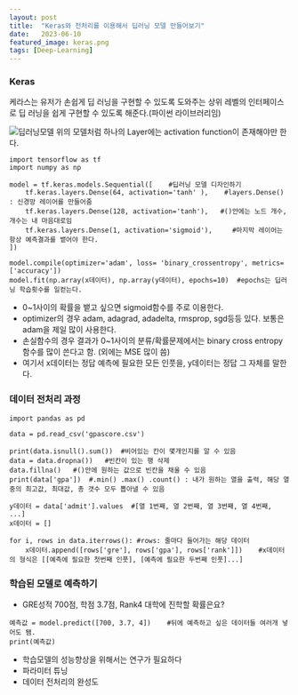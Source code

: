 ```yaml
---
layout: post
title:  "Keras와 전처리를 이용해서 딥러닝 모델 만들어보기"
date:   2023-06-10
featured_image: keras.png
tags: [Deep-Learning]
---
```

### Keras
케라스는 유저가 손쉽게 딥 러닝을 구현할 수 있도록 도와주는 상위 레벨의 인터페이스로 딥 러닝을 쉽게 구현할 수 있도록 해준다.(파이썬 라이브러리임)

![딥러닝모델](https://wikidocs.net/images/page/152764/2.PNG)
위의 모델처럼 하나의 Layer에는 activation function이 존재해야만 한다.

```
import tensorflow as tf
import numpy as np

model = tf.keras.models.Sequential([    #딥러닝 모델 디자인하기
    tf.keras.layers.Dense(64, activation='tanh' ),    #layers.Dense() : 신경망 레이어를 만들어줌
    tf.keras.layers.Dense(128, activation='tanh'),   #()안에는 노드 개수, 개수는 내 마음대로임
    tf.keras.layers.Dense(1, activation='sigmoid'),     #마지막 레이어는 항상 예측결과를 뱉어야 한다.
])

model.compile(optimizer='adam', loss= 'binary_crossentropy', metrics=['accuracy'])
model.fit(np.array(x데이터), np.array(y데이터), epochs=10)  #epochs는 딥러닝 학습횟수를 일컫는다.
```
- 0~1사이의 확률을 뱉고 싶으면 sigmoid함수를 주로 이용한다.
- optimizer의 경우 adam, adagrad, adadelta, rmsprop, sgd등등 있다. 보통은 adam을 제일 많이 사용한다.
- 손실함수의 경우 결과가 0~1사이의 분류/확률문제에서는 binary cross entropy 함수를 많이 쓴다고 함. (외에는 MSE 많이 씀)
- 여기서 x데이터는 정답 예측에 필요한 모든 인풋을, y데이터는 정답 그 자체를 말한다.

### 데이터 전처리 과정
```
import pandas as pd

data = pd.read_csv('gpascore.csv')

print(data.isnull().sum())  #비어있는 칸이 몇개인지를 알 수 있음
data = data.dropna())   #빈칸이 있는 행 삭제
data.fillna()   #()안에 원하는 값으로 빈칸을 채울 수 있음
print(data['gpa'])  #.min() .max() .count() : 내가 원하는 열을 출력, 해당 열중의 최고값, 최대값, 총 갯수 모두 뽑아낼 수 있음

y데이터 = data['admit'].values  #[열 1번째, 열 2번째, 열 3번째, 열 4번째, ...]
x데이터 = []

for i, rows in data.iterrows(): #rows: 줄마다 들어가는 해당 데이터
    x데이터.append([rows['gre'], rows['gpa'], rows['rank']])    #x데이터의 형식은 [[예측에 필요한 첫번째 인풋], [예측에 필요한 두번째 인풋]...]
```

### 학습된 모델로 예측하기
- GRE성적 700점, 학점 3.7점, Rank4 대학에 진학할 확률은요?
```
예측값 = model.predict([700, 3.7, 4])    #뒤에 예측하고 싶은 데이터들 여러개 넣어도 됌.
print(예측값)
```
- 학습모델의 성능향상을 위해서는 연구가 필요하다
- 파라미터 튜닝
- 데이터 전처리의 완성도
